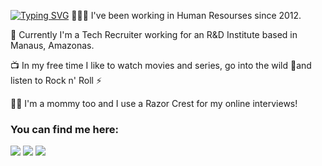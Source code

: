 [![Typing SVG](https://readme-typing-svg.herokuapp.com/?color=FFFAFA&size=35&center=true&vCenter=true&width=1000&lines=Hey+there+I'm+Raíssa+Aimê;+Tech+Recruiter+;Welcome+and+be+kind!!!+🖖)](https://git.io/typing-svg)
👨🏻‍🚀 I've been working in Human Resourses since 2012.

🏢 Currently I'm a Tech Recruiter working for an R&D Institute based in Manaus, Amazonas. 

📺 In my free time I like to watch movies and series, go into the wild 🌱and listen to Rock n' Roll ⚡

👩‍👧 I'm a mommy too and I use a Razor Crest for my online interviews!

<h3 align="left">You can find me here:</h3>
<p align="left">
<div> 
<a href = "mailto:raissaime@gmail.com"><img src="https://img.shields.io/badge/-Gmail-%23333?style=for-the-badge&logo=gmail&logoColor=red" target="_blank"></a>
<a href="https://www.linkedin.com/in/raissa-aime" target="_blank"><img src="https://img.shields.io/badge/-LinkedIn-%230077B5?style=for-the-badge&logo=linkedin&logoColor=white" target="_blank"></a>
<a href="https://api.whatsapp.com/send?phone=5592981349157" target="_blank"><img src="https://img.shields.io/badge/WhatsApp-25D366?style=for-the-badge&logo=whatsapp&logoColor=white" target="_blank"></a>
</div>
